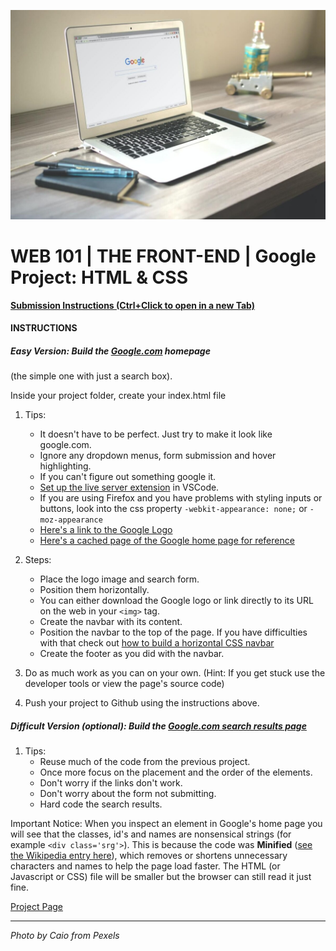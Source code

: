![](README.jpg)

# WEB 101 | THE FRONT-END | Google Project: HTML & CSS

[**Submission Instructions (Ctrl+Click to open in a new Tab)**](https://github.com/SocialHackersAcademy/FrontEndCourseExercises/#instructions)

#### INSTRUCTIONS

##### Easy Version: Build the [Google.com](http://www.google.com) homepage

(the simple one with just a search box).

Inside your project folder, create your index.html file

1. Tips:
    - It doesn't have to be perfect. Just try to make it look like google.com. 
   - Ignore any dropdown menus, form submission and hover highlighting.  
   - If you can't figure out something google it. 
   - [Set up the live server extension](https://youtu.be/mGORIVStWWc) in VSCode.
   - If you are using Firefox and you have problems with styling inputs or buttons, look into the css property `-webkit-appearance: none;` or `-moz-appearance`
   - [Here's a link to the Google Logo](https://www.google.com/images/branding/googlelogo/1x/googlelogo_color_272x92dp.png)
   - [Here's a cached page of the Google home page for reference](https://web.archive.org/web/20191130234759/https://www.google.com/)

2. Steps:
    - Place the logo image and search form.
    - Position them horizontally.
    - You can either download the Google logo or link directly to its URL on the web in your `<img>` tag.
    - Create the navbar with its content.
    - Position the navbar to the top of the page. If you have difficulties with that check out [how to build a horizontal CSS navbar](http://www.w3schools.com/css/css_navbar.asp)
    - Create the footer as you did with the navbar.  

3. Do as much work as you can on your own. (Hint: If you get stuck use the developer tools or view the page's source code)

4. Push your project to Github using the instructions above. 

##### Difficult Version (optional): Build the [Google.com search results page](https://www.google.com/search?q=build+this+webpage)

1. Tips:
    - Reuse much of the code from the previous project.
    - Once more focus on the placement and the order of the elements. 
    - Don't worry if the links don't work.
    - Don't worry about the form not submitting.
    - Hard code the search results. 

Important Notice: When you inspect an element in Google's home page you will see that the classes, id's and names are nonsensical strings (for example `<div class='srg'>`). This is because the code was **Minified** ([see the Wikipedia entry here](<http://en.wikipedia.org/wiki/Minification_(programming)>)), which removes or shortens unnecessary characters and names to help the page load faster. The HTML (or Javascript or CSS) file will be smaller but the browser can still read it just fine.

[Project Page](https://athena.socialhackersacademy.org/topic/project-html-css/)

---

_Photo by Caio from Pexels_
